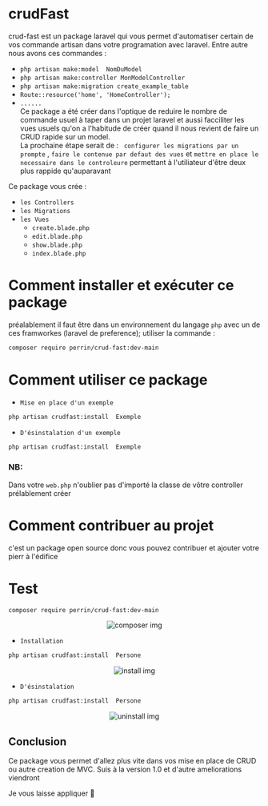 # crudFast

 crud-fast est un package laravel qui vous permet d'automatiser certain de vos commande artisan dans votre programation avec laravel. Entre autre  nous avons ces commandes : 

- `php artisan make:model  NomDuModel`
- `php artisan make:controller MonModelController`
- `php artisan make:migration create_example_table`
- `Route::resource('home', 'HomeController');`
- `......` <br>
Ce package a été créer dans l'optique de reduire le nombre de commande usuel à taper dans un projet laravel et aussi facciliter les vues usuels qu'on a l'habitude de créer quand il nous revient de faire un CRUD rapide sur un model. <br>
La prochaine étape serait  de :
` configurer les migrations par un prompte`  , 
`faire le contenue par defaut des vues` et 
`mettre en place le necessaire dans le controleure` permettant à l'utiliateur d'être deux plus rappide qu'auparavant 

Ce package vous crée :


- `les Controllers`
- `les Migrations`
- `les Vues`
    - `create.blade.php `
    - `edit.blade.php `
    - `show.blade.php `
    - `index.blade.php `

# Comment installer et exécuter ce package

préalablement il faut être dans un environnement du langage `php` avec un de ces framworkes (laravel de preference); utiliser la commande : 

```bash
composer require perrin/crud-fast:dev-main
```

# Comment utiliser ce package

- ` Mise en place d'un exemple  `

```bash
php artisan crudfast:install  Exemple
```

- ` D'ésinstalation d'un exemple  `


```bash
php artisan crudfast:install  Exemple
```

### NB: 
Dans votre `web.php` n'oublier pas d'importé la classe de vôtre controller prélablement créer

# Comment contribuer au projet

c'est un package open source donc vous pouvez contribuer et ajouter votre pierr à l'édifice 

# Test 

```bash
composer require perrin/crud-fast:dev-main
```

<p align="center"><img src="/art/composer.jpg" alt="composer img"></p>

 
- ` Installation `

```bash
php artisan crudfast:install  Persone
```

<p align="center"><img src="/art/install.jpg" alt="install img"></p>

- ` D'ésinstalation  `

```bash
php artisan crudfast:install  Persone
```
<p align="center"><img src="/art/uninstall.jpg" alt="uninstall img"></p>


## Conclusion
Ce package vous permet d'allez plus vite dans vos mise en place de CRUD ou autre creation de MVC. Suis à la version 1.0 et d'autre ameliorations viendront


Je vous laisse appliquer 📖

